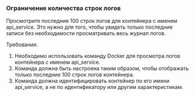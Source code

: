 
### Ограничение количества строк логов

Просмотрите последние 100 строк логов для контейнера с именем api_service. Это нужно для того, чтобы увидеть только последние записи без необходимости просматривать весь журнал логов.

Требования:
1. Необходимо использовать команду Docker для просмотра логов контейнера с именем api_service.
2. Команда должна быть настроена таким образом, чтобы отображать только последние 100 строк логов контейнера.
3. Команда должна идентифицировать контейнер по его имени api_service, а не по идентификатору или другим характеристикам.